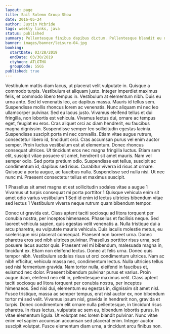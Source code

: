 ```yaml
---
layout: page
title: Sail Solemn Group Show
date: 2016-05-24
author: Justin Mcbride
tags: weekly links, java
status: published
summary: Pellentesque finibus dapibus dictum. Pellentesque blandit eu nisl a.
banner: images/banner/leisure-04.jpg
booking:
  startDate: 03/28/2019
  endDate: 03/30/2019
  ctyhocn: ATLGTHX
  groupCode: SSGS
published: true
---
```

Vestibulum mattis diam lacus, ut placerat velit vulputate in. Quisque a commodo turpis. Vestibulum et aliquam justo. Integer imperdiet maximus felis, et commodo libero tempus in. Vestibulum at elementum nibh. Duis eu urna ante. Sed id venenatis leo, ac dapibus massa. Mauris id tellus sem. Suspendisse mollis rhoncus lorem ac venenatis. Nunc aliquam mi nec leo ullamcorper pulvinar. Sed eu lacus justo. Vivamus eleifend tellus et dui fringilla, non lobortis est vehicula. Vivamus lectus dui, ornare ac tempus eget, feugiat eu eros. Cras aliquet orci ac diam hendrerit, eu faucibus magna dignissim. Suspendisse semper leo sollicitudin egestas lacinia.
Suspendisse suscipit porta mi nec convallis. Etiam vitae augue rutrum, consectetur libero id, tincidunt orci. Cras accumsan purus vel enim auctor semper. Proin luctus vestibulum est at elementum. Donec rhoncus consequat ultrices. Ut tincidunt eros nec magna fringilla luctus. Etiam sem elit, suscipit vitae posuere sit amet, hendrerit sit amet mauris. Nam vel semper odio. Sed porta pretium odio. Suspendisse est tellus, suscipit ac condimentum id, dapibus sed risus. Curabitur viverra id risus at ornare. Quisque a porta augue, ac faucibus nulla. Suspendisse sed nulla nisi. Ut nec nunc mi. Praesent consectetur tellus et maximus suscipit.

1 Phasellus sit amet magna et est sollicitudin sodales vitae a augue
1 Vivamus ut turpis consequat mi porta porttitor
1 Quisque vehicula enim sit amet odio varius vestibulum
1 Sed id enim id lectus ultricies bibendum vitae sed lectus
1 Vestibulum viverra neque rutrum quam bibendum tempor.

Donec ut gravida est. Class aptent taciti sociosqu ad litora torquent per conubia nostra, per inceptos himenaeos. Phasellus et facilisis neque. Sed laoreet vehicula sapien, quis egestas velit venenatis a. Nulla tristique dui a arcu pharetra, eu vulputate mauris vehicula. Duis iaculis molestie metus, eu scelerisque nisi placerat consequat. Praesent non laoreet urna. Donec pharetra eros sed nibh ultrices pulvinar. Phasellus porttitor risus urna, sed posuere lacus auctor quis. Praesent vel mi bibendum, malesuada magna in, tincidunt ex. Etiam non eleifend lectus. Donec at felis urna. Donec quis tempor nibh. Vestibulum sodales risus ut orci condimentum ultrices.
Nam ac nibh efficitur, vehicula massa nec, condimentum lectus. Nulla ultricies tellus sed nisi fermentum gravida. Nam tortor nulla, eleifend in faucibus et, euismod nec dolor. Praesent bibendum pulvinar purus et varius. Proin augue diam, eleifend nec elit in, pellentesque maximus velit. Class aptent taciti sociosqu ad litora torquent per conubia nostra, per inceptos himenaeos. Sed nisi dui, elementum eu egestas in, dignissim sit amet nisl. Fusce tristique, massa ac semper tempus, erat nisl auctor ex, non bibendum tortor mi sed velit. Vivamus ipsum nisl, gravida in hendrerit non, gravida et turpis. Donec condimentum elit ornare nulla pellentesque, in tincidunt risus pharetra. In risus lectus, vulputate ac sem eu, bibendum lobortis purus. In vitae elementum ligula. Ut volutpat nec lorem blandit pulvinar. Nunc vitae enim vel sapien accumsan accumsan sed placerat enim. Integer auctor suscipit volutpat. Fusce elementum diam urna, a tincidunt arcu finibus non.
